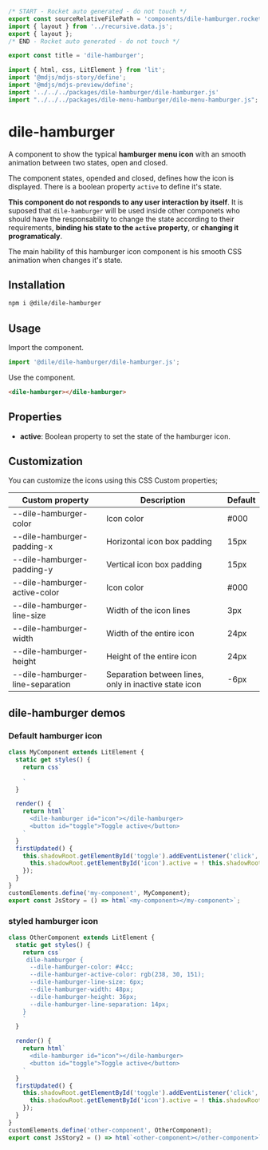 ```js server
/* START - Rocket auto generated - do not touch */
export const sourceRelativeFilePath = 'components/dile-hamburger.rocket.md';
import { layout } from '../recursive.data.js';
export { layout };
/* END - Rocket auto generated - do not touch */

export const title = 'dile-hamburger';
```

```js script
import { html, css, LitElement } from 'lit'; 
import '@mdjs/mdjs-story/define';
import '@mdjs/mdjs-preview/define';
import '../../../packages/dile-hamburger/dile-hamburger.js'
import "../../../packages/dile-menu-hamburger/dile-menu-hamburger.js";
```

# dile-hamburger

A component to show the typical **hamburger menu icon** with an smooth animation between two states, open and closed. 

The component states, opended and closed, defines how the icon is displayed. There is a boolean property ```active``` to define it's state. 

**This component do not responds to any user interaction by itself**. It is suposed that  ```dile-hamburger``` will be used inside other componets who should have the responsability to change the state according to their requirements, **binding his state to the ```active``` property**, or **changing it programaticaly**.

The main hability of this hamburger icon component is his smooth CSS animation when changes it's state. 

## Installation

```bash
npm i @dile/dile-hamburger
```

## Usage

Import the component.

```javascript
import '@dile/dile-hamburger/dile-hamburger.js';
```

Use the component.

```html
<dile-hamburger></dile-hamburger>
```

## Properties

- **active**: Boolean property to set the state of the hamburger icon.

## Customization

You can customize the icons using this CSS Custom properties;

Custom property | Description | Default
----------------|-------------|---------
--dile-hamburger-color | Icon color | #000
--dile-hamburger-padding-x | Horizontal icon box padding  | 15px
--dile-hamburger-padding-y | Vertical icon box padding  | 15px
--dile-hamburger-active-color | Icon color | #000
--dile-hamburger-line-size | Width of the icon lines | 3px
--dile-hamburger-width | Width of the entire icon | 24px
--dile-hamburger-height | Height of the entire icon | 24px
--dile-hamburger-line-separation | Separation between lines, only in inactive state icon | -6px

## dile-hamburger demos

### Default hamburger icon

```js preview-story
class MyComponent extends LitElement {
  static get styles() {
    return css`
     
    `
  }

  render() {
    return html`
      <dile-hamburger id="icon"></dile-hamburger>
      <button id="toggle">Toggle active</button>
    `
  }
  firstUpdated() {
    this.shadowRoot.getElementById('toggle').addEventListener('click', () => {
      this.shadowRoot.getElementById('icon').active = ! this.shadowRoot.getElementById('icon').active;
    });
  }
}
customElements.define('my-component', MyComponent);
export const JsStory = () => html`<my-component></my-component>`;
```

### styled hamburger icon

```js preview-story
class OtherComponent extends LitElement {
  static get styles() {
    return css`
     dile-hamburger {
      --dile-hamburger-color: #4cc;
      --dile-hamburger-active-color: rgb(238, 30, 151);
      --dile-hamburger-line-size: 6px;
      --dile-hamburger-width: 48px;
      --dile-hamburger-height: 36px;
      --dile-hamburger-line-separation: 14px; 
    }
    `
  }

  render() {
    return html`
      <dile-hamburger id="icon"></dile-hamburger>
      <button id="toggle">Toggle active</button>
    `
  }
  firstUpdated() {
    this.shadowRoot.getElementById('toggle').addEventListener('click', () => {
      this.shadowRoot.getElementById('icon').active = ! this.shadowRoot.getElementById('icon').active;
    });
  }
}
customElements.define('other-component', OtherComponent);
export const JsStory2 = () => html`<other-component></other-component>`;
```